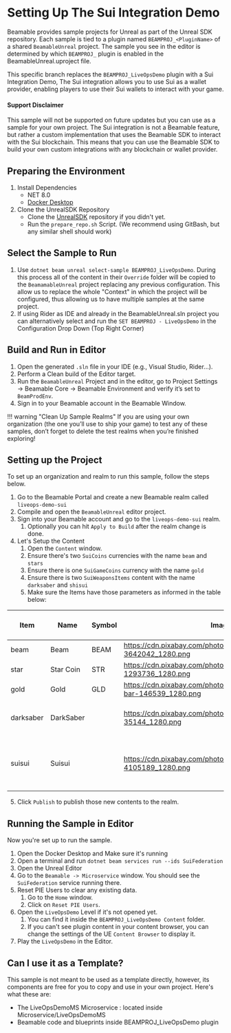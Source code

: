 # Setting Up The Sui Integration Demo

Beamable provides sample projects for Unreal as part of the Unreal SDK repository. Each sample is tied to a plugin named `BEAMPROJ_<PluginName>` of a shared `BeamableUnreal` project. The sample you see in the editor is determined by which `BEAMPROJ_` plugin is enabled in the BeamableUnreal.uproject file.

This specific branch replaces the `BEAMPROJ_LiveOpsDemo` plugin with a Sui Integration Demo, The Sui integration allows you to use Sui as a wallet provider, enabling players to use their Sui wallets to interact with your game.

#### Support Disclaimer 
This sample will not be supported on future updates but you can use as a sample for your own project. The Sui integration is not a Beamable feature, but rather a custom implementation that uses the Beamable SDK to interact with the Sui blockchain. This means that you can use the Beamable SDK to build your own custom integrations with any blockchain or wallet provider.

## Preparing the Environment
1. Install Dependencies
    - NET 8.0
    - [Docker Desktop](https://www.docker.com/products/docker-desktop/)
2. Clone the UnrealSDK Repository
    - Clone the [UnrealSDK](https://github.com/Beamable/UnrealSDK) repository if you didn't yet.
    - Run the `prepare_repo.sh` Script. (We recommend using GitBash, but any similar shell should work)

## Select the Sample to Run

1. Use `dotnet beam unreal select-sample BEAMPROJ_LiveOpsDemo`. During this process all of the content in their `Override` folder will be copied to the `BeamamableUnreal` project replacing any previous configuration. This allow us to replace the whole "Context" in which the project will be configured, thus allowing us to have multiple samples at the same project.
2. If using Rider as IDE and already in the BeamableUnreal.sln project you can alternatively select and run the `SET BEAMPROJ - LiveOpsDemo` in the Configuration Drop Down (Top Right Corner)

## Build and Run in Editor

1. Open the generated `.sln` file in your IDE (e.g., Visual Studio, Rider...).
2. Perform a Clean build of the Editor target.
3. Run the `BeamableUnreal` Project and in the editor, go to Project Settings → Beamable Core → Beamable Environment and verify it’s set to `BeamProdEnv`.
4. Sign in to your Beamable account in the Beamable Window.

!!! warning "Clean Up Sample Realms"
If you are using your own organization (the one you’ll use to ship your game) to test any of these samples, don’t forget to delete the test realms when you’re finished exploring!

## Setting up the Project
To set up an organization and realm to run this sample, follow the steps below.

1. Go to the Beamable Portal and create a new Beamable realm called `liveops-demo-sui`
2. Compile and open the `BeamableUnreal` editor project.
3. Sign into your Beamable account and go to the `liveops-demo-sui` realm.
   1. Optionally you can hit `Apply to Build` after the realm change is done.
4. Let's Setup the Content
   1. Open the `Content` window.
   2. Ensure there's two `SuiCoins` currencies with the name `beam` and `stars`
   3. Ensure there is one `SuiGameCoins` currency with the name `gold`
   4. Ensure there is two `SuiWeaponsItems` content with the name `darksaber` and `shisui`
   5. Make sure the Items have those parameters as informed in the table below:
   
| Item      | Name      | Symbol | Image                                                                   | Description                                           | Initial Supply | Client Permission | Starting Amount | Federation - Service | Federation - Namespace | isSet |
|-----------|-----------|--------|-------------------------------------------------------------------------|-------------------------------------------------------|----------------|-------------------|-----------------|----------------------|------------------------|-------|
| beam      | Beam      | BEAM   | https://cdn.pixabay.com/photo/2018/08/30/12/24/bitcoin-3642042_1280.png | Beam game coin                                        | 1000           | True              | 0               | SuiFederation        | SuiIdentity            | true  |
| star      | Star Coin | STR    | https://cdn.pixabay.com/photo/2016/03/31/17/33/icons-1293736_1280.png   |                                                       | 0              | True              | 0               | SuiFederation        | SuiIdentity            | true  |
| gold      | Gold      | GLD    | https://cdn.pixabay.com/photo/2013/07/12/12/55/gold-bar-146539_1280.png | In Game Gold                                          | 100            | True              | 0               | SuiFederation        | SuiIdentity            | true  |
| darksaber | DarkSaber |        | https://cdn.pixabay.com/photo/2012/04/15/20/07/light-35144_1280.png     | An ancient lightsaber created by Tarre Vizsla         |                | True              |                 |                      |                        |       |
| suisui    | Suisui    |        | https://cdn.pixabay.com/photo/2019/04/05/15/01/katana-4105189_1280.png  | This sword is said to have the power to control water |                | True              |                 |                      |                        |       |

5. Click `Publish` to publish those new contents to the realm.

## Running the Sample in Editor
Now you're set up to run the sample.

1. Open the Docker Desktop and Make sure it's running
2. Open a terminal and run `dotnet beam services run --ids SuiFederation`
3. Open the Unreal Editor
4. Go to the `Beamable -> Microservice` window. You should see the `SuiFederation` service running there.
5. Reset PIE Users to clear any existing data.
   1. Go to the `Home` window.
   2. Click on `Reset PIE Users`.
6. Open the `LiveOpsDemo` Level if it's not opened yet.
   1. You can find it inside the `BEAMPROJ_LiveOpsDemo Content`  folder.
   2. If you can't see plugin content in your content browser, you can change the settings of the UE `Content Browser` to display it.
7. Play the `LiveOpsDemo` in the Editor.

## Can I use it as a Template?

This sample is not meant to be used as a template directly, however, its components are free for you to copy and use in your own project. Here's what these are:

- The LiveOpsDemoMS Microservice : located inside Microservice/LiveOpsDemoMS
- Beamable code and blueprints inside BEAMPROJ_LiveOpsDemo plugin